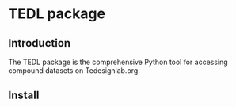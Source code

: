 TEDL package
=


Introduction
------------
The TEDL package is the comprehensive Python tool for accessing compound datasets on Tedesignlab.org.


Install
-------





